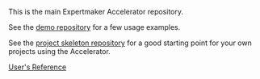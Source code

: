 This is the main Expertmaker Accelerator repository.

See the [demo repository](https://github.corp.ebay.com/cdrougge/accelerator_demo) for a few usage examples.

See the [project skeleton repository](https://github.corp.ebay.com/cdrougge/accelerator_project_skeleton) for a good starting point for your own projects using the Accelerator.

[User's Reference](https://github.corp.ebay.com/aberkeman/doc_accelerator_user_ref/blob/master/doc.pdf)
